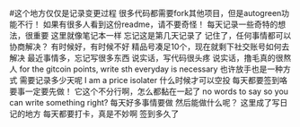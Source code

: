 #这个地方仅仅是记录变更过程
很多代码都需要fork其他项目，但是autogreen功能不行！
如果有很多人看到这份readme，请不要奇怪！
每天记录一些奇特的想法，很重要
这里就像笔记本一样
忘记这是第几天记录了
记住了，任何事情都可以协商解决？
有时候好，有时候不好
精品号凑足10个，现在就剩下社交账号如何去解决
最近事情多，忘记写很多东西
说实话，写代码很头疼
说实话，撸毛真的很熬人
for the gitcoin points, write sth everyday is necessary
也许放手也是一种方式
需要记录多少天呢
I am a price isolater
什么时候才可以空投
每天都要签到咯
要事一定要先做！
它这个不分行啊，怎么都黏在一起了
no words to say
so you can write something right?
每天好多事情要做
然后能做什么呢？
这里成了写日记的地方
每天都要打卡，真是不妙啊
签到多久了
